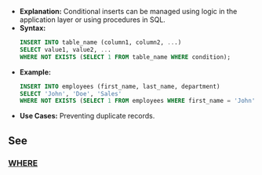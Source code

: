- **Explanation:** Conditional inserts can be managed using logic in the application layer or using procedures in SQL.
- **Syntax:**
  ```sql
  INSERT INTO table_name (column1, column2, ...)
  SELECT value1, value2, ...
  WHERE NOT EXISTS (SELECT 1 FROM table_name WHERE condition);
  ```
- **Example:**
  ```sql
  INSERT INTO employees (first_name, last_name, department)
  SELECT 'John', 'Doe', 'Sales'
  WHERE NOT EXISTS (SELECT 1 FROM employees WHERE first_name = 'John' AND last_name = 'Doe');
  ```
- **Use Cases:** Preventing duplicate records.

## See

### [WHERE](../Keywords/WHERE.md)
